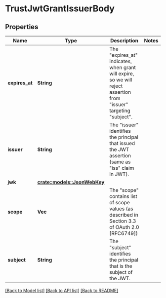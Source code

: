 # TrustJwtGrantIssuerBody

## Properties

Name | Type | Description | Notes
------------ | ------------- | ------------- | -------------
**expires_at** | **String** | The \"expires_at\" indicates, when grant will expire, so we will reject assertion from \"issuer\" targeting \"subject\". | 
**issuer** | **String** | The \"issuer\" identifies the principal that issued the JWT assertion (same as \"iss\" claim in JWT). | 
**jwk** | [**crate::models::JsonWebKey**](JSONWebKey.md) |  | 
**scope** | **Vec<String>** | The \"scope\" contains list of scope values (as described in Section 3.3 of OAuth 2.0 [RFC6749]) | 
**subject** | **String** | The \"subject\" identifies the principal that is the subject of the JWT. | 

[[Back to Model list]](../README.md#documentation-for-models) [[Back to API list]](../README.md#documentation-for-api-endpoints) [[Back to README]](../README.md)


